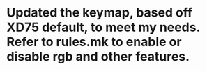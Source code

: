 # Updated the keymap, based off XD75 default, to meet my needs. Refer to rules.mk to enable or disable rgb and other features.
